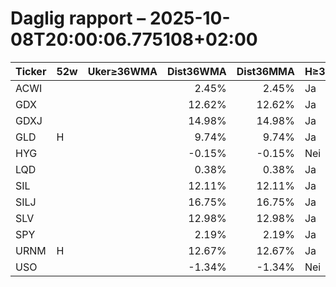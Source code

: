 # Daglig rapport – 2025-10-08T20:00:06.775108+02:00

| Ticker | 52w | Uker≥36WMA | Dist36WMA | Dist36MMA | H≥36 | D≥36 | W≥36 | M≥36 | RSI14(D) | MACD(D) | MACDcross(D) | GDX/GLD>50 | SIL/SLV>50 | Vol20 |
|---|---|---:|---:|---:|---|---|---|---|---:|---:|---|---|---|---|
| ACWI |  |  | 2.45% | 2.45% | Ja | Ja | Ja | Ja | 64.93 | 1.409 | Nei |  |  |  |
| GDX |  |  | 12.62% | 12.62% | Ja | Ja | Ja | Ja | 76.45 | 3.716 | Nei |  |  |  |
| GDXJ |  |  | 14.98% | 14.98% | Ja | Ja | Ja | Ja | 79.61 | 5.28 | Nei |  |  |  |
| GLD | H |  | 9.74% | 9.74% | Ja | Ja | Ja | Ja | 85.94 | 10.127 | Nei |  |  |  |
| HYG |  |  | -0.15% | -0.15% | Nei | Nei | Nei | Nei | 40.41 | 0.035 | Nei |  |  |  |
| LQD |  |  | 0.38% | 0.38% | Ja | Ja | Ja | Ja | 39.0 | 0.222 | Nei |  |  |  |
| SIL |  |  | 12.11% | 12.11% | Ja | Ja | Ja | Ja | 72.5 | 3.358 | Nei |  |  |  |
| SILJ |  |  | 16.75% | 16.75% | Ja | Ja | Ja | Ja | 76.81 | 1.334 | Nei |  |  |  |
| SLV |  |  | 12.98% | 12.98% | Ja | Ja | Ja | Ja | 83.33 | 1.876 | Nei |  |  |  |
| SPY |  |  | 2.19% | 2.19% | Ja | Ja | Ja | Ja | 65.28 | 6.04 | Nei |  |  |  |
| URNM | H |  | 12.67% | 12.67% | Ja | Ja | Ja | Ja | 70.0 | 2.523 | Nei |  |  |  |
| USO |  |  | -1.34% | -1.34% | Nei | Nei | Nei | Nei | 42.76 | -0.439 | Nei |  |  |  |